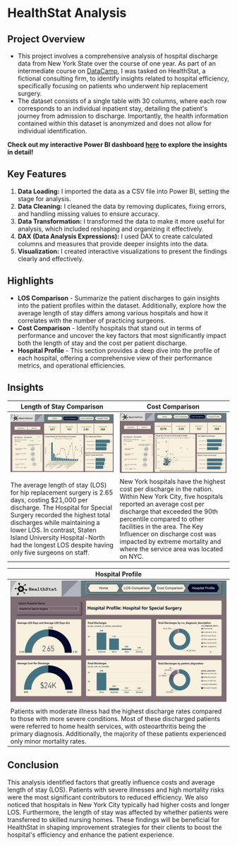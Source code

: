 # HealthStat Analysis 
## Project Overview
- This project involves a comprehensive analysis of hospital discharge data from New York State over the course of one year. As part of an intermediate course on [DataCamp](https://app.datacamp.com/learn/courses/case-study-analyzing-healthcare-data-in-power-bi), I was tasked on HealthStat, a fictional consulting firm, to identify insights related to hospital efficiency, specifically focusing on patients who underwent hip replacement surgery.
- The dataset consists of a single table with 30 columns, where each row corresponds to an individual inpatient stay, detailing the patient's journey from admission to discharge. Importantly, the health information contained within this dataset is anonymized and does not allow for individual identification.

**Check out my interactive Power BI dashboard [here](https://app.powerbi.com/view?r=eyJrIjoiOTRlODZjMzEtNjU2Ni00ODc0LWI3MGMtNDkwNmYyNjM2YjFlIiwidCI6ImJmZmI5NzQ4LTRhNTEtNDRjOC05MjBmLTkzOGFjNDc5NzFlNSJ9) to explore the insights in detail!**

## Key Features
1. **Data Loading:** I imported the data as a CSV file into Power BI, setting the stage for analysis.
2. **Data Cleaning:** I cleaned the data by removing duplicates, fixing errors, and handling missing values to ensure accuracy.
3. **Data Transformation:** I transformed the data to make it more useful for analysis, which included reshaping and organizing it effectively.
4. **DAX (Data Analysis Expressions):** I used DAX to create calculated columns and measures that provide deeper insights into the data.
5. **Visualization:** I created interactive visualizations to present the findings clearly and effectively.

## Highlights
- **LOS Comparison** - Summarize the patient discharges to gain insights into the patient profiles within the dataset. Additionally, explore how the average length of stay differs among various hospitals and how it correlates with the number of practicing surgeons.
- **Cost Comparison** - Identify hospitals that stand out in terms of performance and uncover the key factors that most significantly impact both the length of stay and the cost per patient discharge.
- **Hospital Profile** - This section provides a deep dive into the profile of each hospital, offering a comprehensive view of their performance metrics, and operational efficiencies.

## Insights
|Length of Stay Comparison  |  Cost Comparison  |
|-------------------------  |-------------------|
|![LOS Comparison](https://github.com/elizabethwanjiku703/Analyzing-Healthcare-Data-in-Power-BI/blob/main/LOS%20Comparison.jpg)|![Cost Comparison](https://github.com/elizabethwanjiku703/Analyzing-Healthcare-Data-in-Power-BI/blob/main/Cost%20Comparison.jpg)
|The average length of stay (LOS) for hip replacement surgery is 2.65 days, costing $21,000 per discharge. The Hospital for Special Surgery recorded the highest total discharges while maintaining a lower LOS. In contrast, Staten Island University Hospital-North had the longest LOS despite having only five surgeons on staff.|New York hospitals have the highest cost per discharge in the nation. Within New York City, five hospitals reported an average cost per discharge that exceeded the 90th percentile compared to other facilities in the area. The Key Influencer on discharge cost was impacted by extreme mortality and where the service area was located on NYC. |  

| Hospital Profile|
|-----------------|
|![Hospital Profile](https://github.com/elizabethwanjiku703/Analyzing-Healthcare-Data-in-Power-BI/blob/main/Hospital%20Profile.jpg) |
|Patients with moderate illness had the highest discharge rates compared to those with more severe conditions. Most of these discharged patients were referred to home health services, with osteoarthritis being the primary diagnosis. Additionally, the majority of these patients experienced only minor mortality rates.|

## Conclusion
This analysis identified factors that greatly influence costs and average length of stay (LOS). Patients with severe illnesses and high mortality risks were the most significant contributors to reduced efficiency. We also noticed that hospitals in New York City typically had higher costs and longer LOS. Furthermore, the length of stay was affected by whether patients were transferred to skilled nursing homes. These findings will be beneficial for HealthStat in shaping improvement strategies for their clients to boost the hospital's efficiency and enhance the patient experience.
